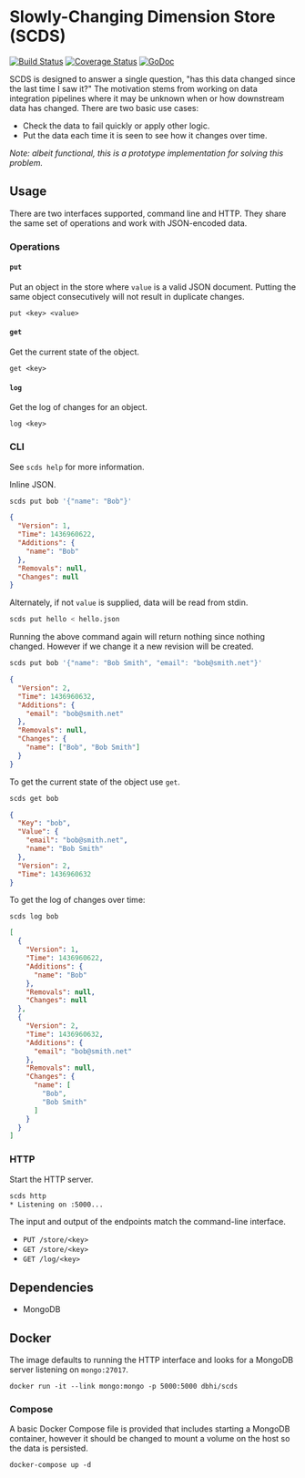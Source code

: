 # Slowly-Changing Dimension Store (SCDS)

[![Build Status](https://travis-ci.org/chop-dbhi/scds.svg?branch=master)](https://travis-ci.org/chop-dbhi/scds) [![Coverage Status](https://coveralls.io/repos/chop-dbhi/scds/badge.svg?branch=master&service=github)](https://coveralls.io/github/chop-dbhi/scds?branch=master) [![GoDoc](https://godoc.org/github.com/chop-dbhi/scds?status.svg)](https://godoc.org/github.com/chop-dbhi/scds)

SCDS is designed to answer a single question, "has this data changed since the last time I saw it?" The motivation stems from working on data integration pipelines where it may be unknown when or how downstream data has changed. There are two basic use cases:

- Check the data to fail quickly or apply other logic.
- Put the data each time it is seen to see how it changes over time.

*Note: albeit functional, this is a prototype implementation for solving this problem.*

## Usage

There are two interfaces supported, command line and HTTP. They share the same set of operations and work with JSON-encoded data.

### Operations

#### `put`

Put an object in the store where `value` is a valid JSON document. Putting the same object consecutively will not result in duplicate changes.

```
put <key> <value>
```

#### `get`

Get the current state of the object.

```
get <key>
```

#### `log`

Get the log of changes for an object.

```
log <key>
```

### CLI

See `scds help` for more information.

Inline JSON.

```bash
scds put bob '{"name": "Bob"}'
```

```json
{
  "Version": 1,
  "Time": 1436960622,
  "Additions": {
    "name": "Bob"
  },
  "Removals": null,
  "Changes": null
}
```

Alternately, if not `value` is supplied, data will be read from stdin.

```bash
scds put hello < hello.json
```

Running the above command again will return nothing since nothing changed. However if we change it a new revision will be created.

```bash
scds put bob '{"name": "Bob Smith", "email": "bob@smith.net"}'
```

```json
{
  "Version": 2,
  "Time": 1436960632,
  "Additions": {
    "email": "bob@smith.net"
  },
  "Removals": null,
  "Changes": {
    "name": ["Bob", "Bob Smith"]
  }
}
```

To get the current state of the object use `get`.

```bash
scds get bob
```

```json
{
  "Key": "bob",
  "Value": {
    "email": "bob@smith.net",
    "name": "Bob Smith"
  },
  "Version": 2,
  "Time": 1436960632
}
```

To get the log of changes over time:

```
scds log bob
```

```json
[
  {
    "Version": 1,
    "Time": 1436960622,
    "Additions": {
      "name": "Bob"
    },
    "Removals": null,
    "Changes": null
  },
  {
    "Version": 2,
    "Time": 1436960632,
    "Additions": {
      "email": "bob@smith.net"
    },
    "Removals": null,
    "Changes": {
      "name": [
        "Bob",
        "Bob Smith"
      ]
    }
  }
]
```

### HTTP

Start the HTTP server.

```bash
scds http
* Listening on :5000...
```

The input and output of the endpoints match the command-line interface.

- `PUT /store/<key>`
- `GET /store/<key>`
- `GET /log/<key>` 


## Dependencies

- MongoDB


## Docker

The image defaults to running the HTTP interface and looks for a MongoDB server listening on `mongo:27017`.

```
docker run -it --link mongo:mongo -p 5000:5000 dbhi/scds
```

### Compose

A basic Docker Compose file is provided that includes starting a MongoDB container, however it should be changed to mount a volume on the host so the data is persisted.

```
docker-compose up -d
```
